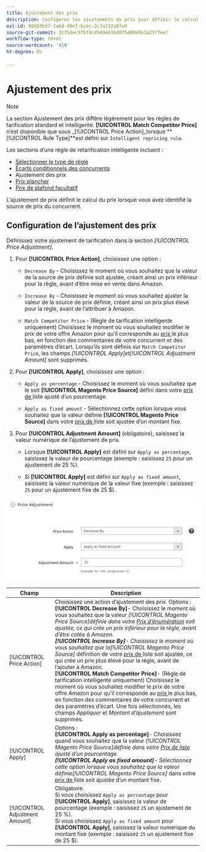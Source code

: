 ```yaml
---
title: Ajustement des prix
description: Configurez les ajustements de prix pour définir le calcul des prix lorsque vous avez identifié la source de prix du concurrent Amazon.
exl-id: 60569b37-2a6d-40ef-bcec-2c3a132a07e0
source-git-commit: 2c753ec5f6f4cd509e61b4875e09e9a1a2577ee7
workflow-type: tm+mt
source-wordcount: '419'
ht-degree: 0%

---
```


# Ajustement des prix

>[!NOTE]
>
>La section Ajustement des prix diffère légèrement pour les règles de tarification standard et intelligente. **[!UICONTROL Match Competitor Price]** n’est disponible que sous  _[!UICONTROL Price Action]_lorsque **[!UICONTROL Rule Type]**est défini sur  `Intelligent repricing rule`.

Les sections d’une règle de retarification intelligente incluent :

- [Sélectionner le type de règle](./intelligent-repricing-rules.md)
- [Écarts conditionnels des concurrents](./competitor-conditional-variances.md)
- Ajustement des prix
- [Prix plancher](./floor-price.md)
- [Prix de plafond facultatif](./optional-ceiling-price.md)

L&#39;ajustement de prix définit le calcul du prix lorsque vous avez identifié la source de prix du concurrent.

## Configuration de l’ajustement des prix

Définissez votre ajustement de tarification dans la section _[!UICONTROL Price Adjustment]_.

1. Pour **[!UICONTROL Price Action]**, choisissez une option :

   - `Decrease By` - Choisissez le moment où vous souhaitez que la valeur de la source de prix définie soit ajustée, créant ainsi un prix inférieur pour la règle, avant d’être mise en vente dans Amazon.

   - `Increase By` - Choisissez le moment où vous souhaitez ajuster la valeur de la source de prix définie, créant ainsi un prix plus élevé pour la règle, avant de l’attribuer à Amazon.

   - `Match Competitor Price` - (Règle de tarification intelligente uniquement) Choisissez le moment où vous souhaitez modifier le prix de votre offre Amazon pour qu’il corresponde au  [prix ](./lowest-competitor-pricing.md) le plus bas, en fonction des commentaires de votre concurrent et des paramètres d’écart. Lorsqu’ils sont définis sur `Match Competitor Price`, les champs _[!UICONTROL Apply]_et_[!UICONTROL Adjustment Amount]_ sont supprimés.

1. Pour **[!UICONTROL Apply]**, choisissez une option :

   - `Apply as percentage` - Choisissez le moment où vous souhaitez que le soit  **[!UICONTROL Magento Price Source]** défini dans votre  [prix de ](./listing-price.md) liste ajusté d’un pourcentage.

   - `Apply as fixed amount` - Sélectionnez cette option lorsque vous souhaitez que la valeur définie  **[!UICONTROL Magento Price Source]** dans votre  [prix de ](./listing-price.md) liste soit ajustée d’un montant fixe.

1. Pour **[!UICONTROL Adjustment Amount]** (obligatoire), saisissez la valeur numérique de l’ajustement de prix.

   - Lorsque **[!UICONTROL Apply]** est défini sur `Apply as percentage`, saisissez la valeur de pourcentage (exemple : saisissez `25` pour un ajustement de 25 %).

   - Si **[!UICONTROL Apply]** est défini sur `Apply as fixed amount`, saisissez la valeur numérique de la valeur fixe (exemple : saisissez `25` pour un ajustement fixe de 25 $).

![Règle de retarification intelligente - ajustement des prix](assets/amazon-price-adjustment.png)

| Champ | Description |
|---|---|
| [!UICONTROL Price Action] | Choisissez une action d’ajustement des prix. Options :<br>**[!UICONTROL Decrease By]**- Choisissez le moment où vous souhaitez que la valeur _[!UICONTROL Magento Price Source]_définie dans votre [Prix d’énumération](./listing-price.md) soit ajustée, ce qui crée un prix inférieur pour la règle, avant d’être cotée à Amazon.<br>**[!UICONTROL Increase By]**- Choisissez le moment où vous souhaitez que la_[!UICONTROL Magento Price Source]_ définition de votre  [prix de ](./listing-price.md) liste soit ajustée, ce qui crée un prix plus élevé pour la règle, avant de l’ajouter à Amazon.<br>**[!UICONTROL Match Competitor Price]**- (Règle de tarification intelligente uniquement) Choisissez le moment où vous souhaitez modifier le prix de votre offre Amazon pour qu’il corresponde au  [prix ](./lowest-competitor-pricing.md) le plus bas, en fonction des commentaires de votre concurrent et des paramètres d’écart. Une fois sélectionnés, les champs _Appliquer_ et _Montant d’ajustement_ sont supprimés. |
| [!UICONTROL Apply] | Options :<br>**[!UICONTROL Apply as percentage]**- Choisissez quand vous souhaitez que la valeur _[!UICONTROL Magento Price Source]_définie dans votre [Prix de liste](./listing-price.md) ajusté d’un pourcentage.<br>**[!UICONTROL Apply as fixed amount]**- Sélectionnez cette option lorsque vous souhaitez que la valeur définie_[!UICONTROL Magento Price Source]_ dans votre  [prix de ](./listing-price.md) liste soit ajustée d’un montant fixe. |
| [!UICONTROL Adjustment Amount] | Obligatoire.<br>Si vous choisissez  `Apply as percentage` pour  **[!UICONTROL Apply]**, saisissez la valeur de pourcentage (exemple : saisissez  `25` un ajustement de 25 %).<br>Si vous choisissez  `Apply as fixed amount` pour  **[!UICONTROL Apply]**, saisissez la valeur numérique du montant fixe (exemple : saisissez  `25` un ajustement fixe de 25 $). |
